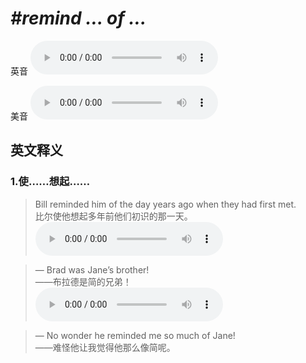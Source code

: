 # ***\#remind … of …*** 
英音
<audio src="./media/remind ... of ...1.aac" controls="controls"></audio>

美音
<audio src="./media/remind ... of ...2.aac" controls="controls"></audio>



  

英文释义
---
### 1.**使……想起……**  

 > Bill reminded him of the day years ago when they had first met.  
 > 比尔使他想起多年前他们初识的那一天。    
<audio src="./media/remind-8-1.aac" controls="controls"></audio>

 > — Brad was Jane’s brother!  
 > ——布拉德是简的兄弟！    
<audio src="./media/remind-9.aac" controls="controls"></audio>

 > — No wonder he reminded me so much of Jane!  
 > ——难怪他让我觉得他那么像简呢。    


